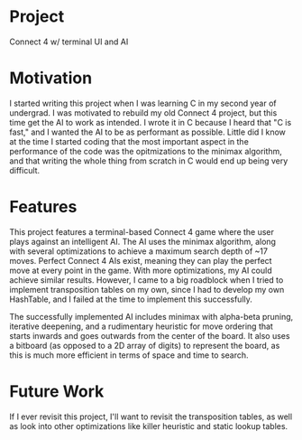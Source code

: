 # Project
Connect 4 w/ terminal UI and AI

# Motivation
I started writing this project when I was learning C in my second year of undergrad.
I was motivated to rebuild my old Connect 4 project, but this time get the AI to work
as intended. I wrote it in C because I heard that "C is fast," and I wanted the AI to
be as performant as possible. Little did I know at the time I started coding that the
most important aspect in the performance of the code was the opitmizations to the
minimax algorithm, and that writing the whole thing from scratch in C would end up
being very difficult.

# Features
This project features a terminal-based Connect 4 game where the user plays against an
intelligent AI. The AI uses the minimax algorithm, along with several optimizations to
achieve a maximum search depth of ~17 moves. Perfect Connect 4 AIs exist, meaning they
can play the perfect move at every point in the game. With more optimizations, my AI
could achieve similar results. However, I came to a big roadblock when I tried to
implement transposition tables on my own, since I had to develop my own HashTable, and
I failed at the time to implement this successfully. 

The successfully implemented AI includes minimax with alpha-beta pruning, iterative
deepening, and a rudimentary heuristic for move ordering that starts inwards and
goes outwards from the center of the board. It also uses a bitboard (as opposed to
a 2D array of digits) to represent the board, as this is much more efficient in
terms of space and time to search.

# Future Work
If I ever revisit this project, I'll want to revisit the transposition tables, as
well as look into other optimizations like killer heuristic and static lookup tables.